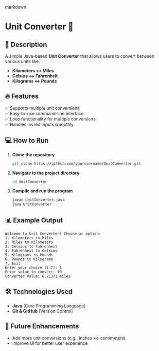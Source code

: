 markdown
# Unit Converter 🚀

## 📌 Description
A simple Java-based **Unit Converter** that allows users to convert between various units like:
- **Kilometers ↔ Miles**
- **Celsius ↔ Fahrenheit**
- **Kilograms ↔ Pounds**

## 🔥 Features
✅ Supports multiple unit conversions  
✅ Easy-to-use command-line interface  
✅ Loop functionality for multiple conversions  
✅ Handles invalid inputs smoothly  

## 💻 How to Run
1. **Clone the repository**  
   ```bash
   git clone https://github.com/yourusername/UnitConverter.git
   ```
2. **Navigate to the project directory**  
   ```bash
   cd UnitConverter
   ```
3. **Compile and run the program**  
   ```bash
   javac UnitConverter.java
   java UnitConverter
   ```

## 📊 Example Output
```
Welcome to Unit Converter! Choose an option:
1. Kilometers to Miles
2. Miles to Kilometers
3. Celsius to Fahrenheit
4. Fahrenheit to Celsius
5. Kilograms to Pounds
6. Pounds to Kilograms
7. Exit
Enter your choice (1-7): 1
Enter value to convert: 10
Converted Value: 6.21371 miles
```

## 🛠️ Technologies Used
- **Java** (Core Programming Language)
- **Git & GitHub** (Version Control)

## 🎯 Future Enhancements
- Add more unit conversions (e.g., inches ↔ centimeters)
- Improve UI for better user experience  

